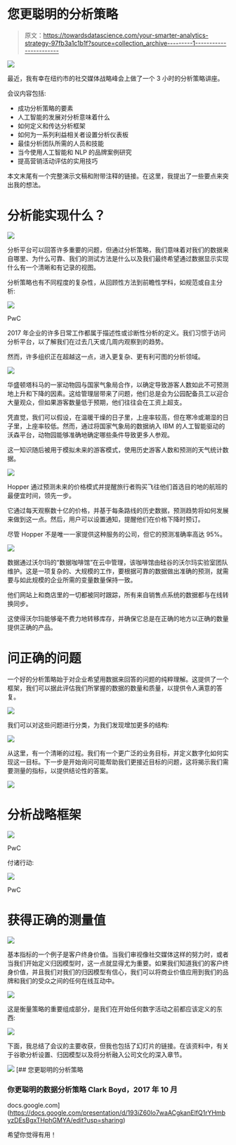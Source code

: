 # 您更聪明的分析策略

> 原文：<https://towardsdatascience.com/your-smarter-analytics-strategy-97fb3a1c1b1f?source=collection_archive---------1----------------------->

![](img/11c95830dbd27a235b607ba703fe27ac.png)

最近，我有幸在纽约市的社交媒体战略峰会上做了一个 3 小时的分析策略讲座。

会议内容包括:

*   成功分析策略的要素
*   人工智能的发展对分析意味着什么
*   如何定义和传达分析框架
*   如何为一系列利益相关者设置分析仪表板
*   最佳分析团队所需的人员和技能
*   当今使用人工智能和 NLP 的品牌案例研究
*   提高营销活动评估的实用技巧

本文末尾有一个完整演示文稿和附带注释的链接。在这里，我提出了一些要点来突出我的想法。

# **分析能实现什么？**

![](img/6fecea701b7b6c75ef68852efe591904.png)

分析平台可以回答许多重要的问题，但通过分析策略，我们意味着对我们的数据来自哪里、为什么可靠、我们的测试方法是什么以及我们最终希望通过数据显示实现什么有一个清晰和有记录的视图。

分析策略也有不同程度的复杂性，从回顾性方法到前瞻性学科，如规范或自主分析:

![](img/2db24f95b4e7e6ff26ed8c89895d6913.png)

PwC

2017 年企业的许多日常工作都属于描述性或诊断性分析的定义。我们习惯于访问分析平台，以了解我们在过去几天或几周内观察到的趋势。

然而，许多组织正在超越这一点，进入更复杂、更有利可图的分析领域。

![](img/964ddab9210b77a666a3103b7c1d1b21.png)

华盛顿塔科马的一家动物园与国家气象局合作，以确定导致游客人数如此不可预测地上升和下降的因素。这给管理层带来了问题，他们总是会为公园配备员工以迎合大量观众，但如果游客数量低于预期，他们往往会在工资上超支。

凭直觉，我们可以假设，在温暖干燥的日子里，上座率较高，但在寒冷或潮湿的日子里，上座率较低。然而，通过将国家气象局的数据纳入 IBM 的人工智能驱动的沃森平台，动物园能够准确地确定哪些条件导致更多人参观。

这一知识随后被用于模拟未来的游客模式，使用历史游客人数和预测的天气统计数据。

![](img/a6cda5c95b9e833b6afc49de45f9e124.png)

Hopper 通过预测未来的价格模式并提醒旅行者购买飞往他们首选目的地的航班的最便宜时间，领先一步。

它通过每天观察数十亿的价格，并基于每条路线的历史数据，预测趋势将如何发展来做到这一点。然后，用户可以设置通知，提醒他们在价格下降时预订。

尽管 Hopper 不是唯一一家提供这种服务的公司，但它的预测准确率高达 95%。

![](img/f1b5f0195bdf9bbb0b1fa8a464060b67.png)

数据通过沃尔玛的“数据咖啡馆”在云中管理，该咖啡馆由硅谷的沃尔玛实验室团队维护。这是一项复杂的、大规模的工作，要根据可靠的数据做出准确的预测，就需要与如此规模的企业所需的变量数量保持一致。

他们网站上和商店里的一切都被同时跟踪，所有来自销售点系统的数据都与在线转换同步。

这使得沃尔玛能够毫不费力地转移库存，并确保它总是在正确的地方以正确的数量提供正确的产品。

# 问正确的问题

一个好的分析策略始于对企业希望用数据来回答的问题的纯粹理解。这提供了一个框架，我们可以据此评估我们所掌握的数据的数量和质量，以提供令人满意的答复。

![](img/f6de97823d05f5bd863f1243985d30e7.png)

我们可以对这些问题进行分类，为我们发现增加更多的结构:

![](img/9197a6b642a6a6b5050a1ede305ab018.png)

从这里，有一个清晰的过程。我们有一个更广泛的业务目标，并定义数字化如何实现这一目标。下一步是开始询问可能帮助我们更接近目标的问题，这将揭示我们需要测量的指标，以提供结论性的答案。

![](img/841adf423816d44b16002481a3b1d808.png)

# 分析战略框架

![](img/94b7cfd44a640cf927eed8eceaccf238.png)

PwC

付诸行动:

![](img/7cf214fe92d23791300835e4e96ef240.png)

PwC

# **获得正确的测量值**

![](img/f3b01f26d50e06b00d9979114541eff9.png)

基本指标的一个例子是客户终身价值。当我们审视像社交媒体这样的努力时，或者当我们开始定义归因模型时，这一点就显得尤为重要。如果我们知道我们的客户终身价值，并且我们对我们的归因模型有信心，我们可以将商业价值应用到我们的品牌和我们的受众之间的任何在线互动中。

![](img/d673c33c0156c60308da1413acece9d7.png)

这是衡量策略的重要组成部分，是我们在开始任何数字活动之前都应该定义的东西:

![](img/c73e141ef606428c2dc117e8d8938a2e.png)

下面，我总结了会议的主要收获，但我也包括了幻灯片的链接。在该资料中，有关于谷歌分析设置、归因模型以及将分析融入公司文化的深入章节。

![](img/2bfe907e4d00f8e95653a7dcbab1697d.png)[](https://docs.google.com/presentation/d/193iZ60lo7waACgkanElfQ1rYHmbyzDEsBgxTHphGMYA/edit?usp=sharing) [## 您更聪明的分析策略

### 你更聪明的数据分析策略 Clark Boyd，2017 年 10 月

docs.google.com](https://docs.google.com/presentation/d/193iZ60lo7waACgkanElfQ1rYHmbyzDEsBgxTHphGMYA/edit?usp=sharing) 

希望你觉得有用！